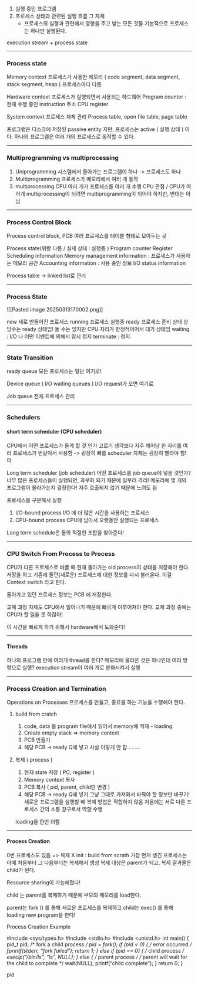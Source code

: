 
1. 실행 중인 프로그램
2. 프로세스 상태과 관련된 실행 흐름 그 자체
	- 프로세스의 실행과 관련해서 영향을 주고 받는 모든 것들
기본적으로 프로세스는 하나만 실행된다.

execution stream + process state

---
### Process state

Memory context
프로세스가 사용한 메모리 ( code segment, data segment, stack segment, heap )
프로세스마다 다름

Hardware context
프로세스가 실행되면서 사용되는 하드웨어
Program counter : 현재 수행 중인 instruction 주소 
CPU register 

System context
프로세스 자체 관리
Process table, open file table, page table

프로그램은 디스크에 저장된 passive entity 지만, 프로세스는 active ( 실행 상태 ) 이다.
하나의 프로그램은 여러 개의 프로세스로 동작할 수 있다.

---
### Multiprogramming vs multiprocessing

1. Uniprogramming
	시스템에서 돌아가는 프로그램이 하나 -> 프로세스도 하나
2. Multiprogramming
	프로세스가 메모리에서 여러 개 동작
3. multiprocessing
	CPU 여러 개가 프로세스를 여러 개 수행
	CPU 관점 / CPU가 여러개
	multiprocessing이 되려면 multiprogramming이 되어야 하지만, 반대는 아님

---
### Process Control Block

Process control block, PCB
여러 프로세스를 테이블 형태로 모아두는 곳

Process state(위랑 다름 / 실제 상태 : 실행중 )
Program counter
Register
Scheduling information
Memory management information : 프로세스가 사용하는 메모리 공간
Accounting information : 사용 중인 정보
I/O status information 

Process table -> linked list로 관리

---
### Process State

![[Pasted image 20250313170002.png]]

new 
새로 만들어진 프로세스
running
프로세스 실행중
ready 
프로세스 준비 상태 상당수는 ready 상태임! 돌 수는 있지만 CPU 자리가 한정적이어서 대기 상태임
waiting : I/O 나 어떤 이벤트에 의해서 잠시 정지
terminate : 정지

---
### State Transition

ready queue 
모든 프로세스는 일단 여기로!

Device queue ( I/O waiting queues ) 
I/O request가 오면 여기로

Job queue
전체 프로세스 관리

---
### Schedulers
#### short term scheduler (CPU scheduler)
CPU에서 어떤 프로세스가 돌게 할 것 인가 고르기
생각보다 자주 깨어남 
한 자리를 여러 프로세스가 번갈아서 사용함 -> 굉장히 빠름
scheduler 자체는 굉장히 빨라야 함! 어

Long term scheduler (job scheduler)
어떤 프로세스를 job queue에 넣을 것인가?
너무 많은 프로세스들이 실행되면, 과부화 되기 때문에 일부러 격리!
메모리에 몇 개의 프로그램이 올라가는지 결정한다!
자주 호출되지 않기 때문에 느려도 됨

프로세스를 구분해서 실행
1. I/O-bound process  I/O 에 더 많은 시간을 사용하는 프로세스
2. CPU-bound process CPU에 남아서 오랫동안 실행되는 프로세스

Long term schedule은 둘의 적절한 조합을 찾아준다!

---
### CPU Switch From Process to Process

CPU가 다른 프로세스로 바꿀 때 현재 돌아가는 old process의 상태를 저장해야 한다. 저장을 하고 기존에 돌던(새로운) 프로세스에 대한 정보를 다시 불러온다. 이걸 Context switch 라고 한다. 

돌아가고 있던 프로세스 정보는 PCB 에 저장한다.

교체 과정 자체도 CPU에서 일어나기 때문에 빠르게 이루어져야 한다. 교체 과정 중에는 CPU가 할 일을 못 하잖아!

이 시간을 빠르게 하기 위해서 hardware에서 도와준다!

---
#### Threads
하나의 프로그램 안에 여러개 thread를 한다?
메모리에 올라온 것은 하나인데 여러 방향으로 실행?
execution stream이 여러 개로 분화시켜서 실행

---
### Process Creation and Termination


Operations on Processes
프로세스를 만들고, 종료를 하는 기능을 수행해야 한다. 

1. build from cratch 
	1. code, data 를 program file에서 읽어서  memory에 적재  - loading
	2. Create empty stack => memory context
	3. PCB 만들기
	4. 해당 PCB -> ready Q에 넣고 
	사실 이렇게 안 함.........
	
2. 복제 ( process )
	1. 현재 state 저장 ( PC, register )
	2. Memory context 복사
	3. PCB 복사 ( pid, parent, child만 변경 )
	4. 해당 PCB -> ready Q에 넣기
	그냥 그대로 가져와서 바꿔야 할 정보만 바꾸기!
	새로운 프로그램을 실행할 때 복제 방법은 적합하지 않음 
	처음에는 서로 다른 프로세스 간의 소통 창구로서 역할 수행

	loading을 한번 더함 

---
#### Process Creation
0번 프로세스도 있음 => 복제 X
init : build from scrath 
가장 먼저 생긴 프로세스는 아예 처음부터
그 다음부터는 복제해서 생성
복제 대상은 parent가 되고, 복제 결과물은 child가 된다.

Resource sharing이 가능해졌다! 

child 는 parent를 복제하기 때문에 부모의 메모리를 load한다.

parent는 fork () 를 통해 새로운 프로세스를 복제하고
child는 exec() 를 통해 loading new program을 한다!


Process Creation Example 

#include <sys/types.h>
#include <stdio.h>
#include <unistd.h>
int main() {
pid_t pid;
/* fork a child process */
pid = fork();
if (pid < 0) { /* error occurred */
fprintf(stderr, “fork failed”);
return 1;
}
else if (pid == 0) { /* child process */
execlp(“/bin/ls”, “ls”, NULL);
}
else { /* parent process */
/* parent will wait for the child to complete */
wait(NULL);
printf(“child complete”);
}
return 0;
}

pid